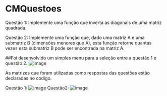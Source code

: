 # CMQuestoes

Questão 1: Implemente uma função que inverta as diagonais de uma matriz
quadrada.

Questão 2: Implemente uma função que, dado uma matriz A e uma submatriz B
(dimensões menores que A), esta função retorne quantas vezes esta submatriz B
pode ser encontrada na matriz A.

##Foi desenvolvido um simples menu para a seleção entre a questão 1 e questão 2.
![image](https://github.com/raafaelpc/CMQuestoes/assets/80062189/b245ad86-7e64-4770-9467-b56fbe329ccf)

As matrizes que foram utilizadas como respostas das questões estão declaradas no codigo.

Questão 1:
![image](https://github.com/raafaelpc/CMQuestoes/assets/80062189/e5b7da4f-d18c-4ea6-970c-fe674a33aaae)
Questão2:
![image](https://github.com/raafaelpc/CMQuestoes/assets/80062189/24fc8b42-60a3-443d-aab1-cf4b299b7598)


